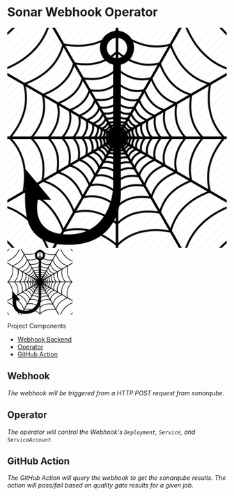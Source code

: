# Sonar Webhook Operator
![Logo](logo-512.png)
<img src="logo-512.png" alt="drawing" width="150"/>

Project Components
- [Webhook Backend](#webhook)
- [Operator](#operator)
- [GitHub Action](#github-action)

## Webhook
_The webhook will be triggered from a HTTP POST request from sonarqube._

## Operator
_The operator will control the Webhook's `Deployment`, `Service`, and `ServiceAccount`._

## GitHub Action
_The GitHub Action will query the webhook to get the sonarqube results. The action will pass/fail based on quality gate results for a given job._

